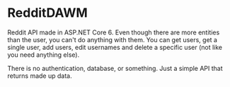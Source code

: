 # RedditDAWM

Reddit API made in ASP.NET Core 6. Even though there are more entities than the user, you can't do anything with them.
You can get users, get a single user, add users, edit usernames and delete a specific user (not like you need anything else).

There is no authentication, database, or something. Just a simple API that returns made up data.